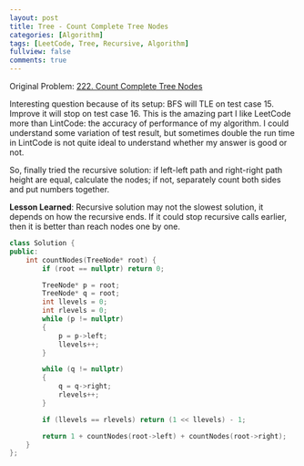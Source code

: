 ```yaml
---
layout: post
title: Tree - Count Complete Tree Nodes
categories: [Algorithm]
tags: [LeetCode, Tree, Recursive, Algorithm]
fullview: false
comments: true
---
```


Original Problem: [222. Count Complete Tree Nodes](https://leetcode.com/problems/count-complete-tree-nodes/description/)

Interesting question because of its setup: BFS will TLE on test case 15. Improve it will stop on test case 16. This is the amazing part I like LeetCode more than LintCode: the accuracy of performance of my algorithm. I could understand some variation of test result, but sometimes double the run time in LintCode is not quite ideal to understand whether my answer is good or not.

So, finally tried the recursive solution: if left-left path and right-right path height are equal, calculate the nodes; if not, separately count both sides and put numbers together.

**Lesson Learned**: Recursive solution may not the slowest solution, it depends on how the recursive ends. If it could stop recursive calls earlier, then it is better than reach nodes one by one.

```C++
class Solution {
public:
    int countNodes(TreeNode* root) {
        if (root == nullptr) return 0;

        TreeNode* p = root;
        TreeNode* q = root;
        int llevels = 0;
        int rlevels = 0;
        while (p != nullptr)
        {
            p = p->left;
            llevels++;
        }

        while (q != nullptr)
        {
            q = q->right;
            rlevels++;
        }

        if (llevels == rlevels) return (1 << llevels) - 1;

        return 1 + countNodes(root->left) + countNodes(root->right);
    }
};
```
